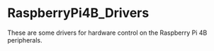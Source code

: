 # RaspberryPi4B_Drivers
These are some drivers for hardware control on the Raspberry Pi 4B peripherals.
